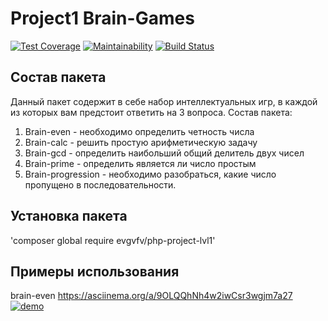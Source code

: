 # Project1 Brain-Games

[![Test Coverage](https://api.codeclimate.com/v1/badges/4b4f81660a2442f50615/test_coverage)](https://codeclimate.com/github/zhekavafiev/php-project-lvl1/test_coverage)
[![Maintainability](https://api.codeclimate.com/v1/badges/4b4f81660a2442f50615/maintainability)](https://codeclimate.com/github/zhekavafiev/php-project-lvl1/maintainability)
[![Build Status](https://www.travis-ci.org/zhekavafiev/php-project-lvl1.svg?branch=master)](https://www.travis-ci.org/zhekavafiev/php-project-lvl1)


## Состав пакета

Данный пакет содержит в себе набор интеллектуальных игр, в каждой из которых вам предстоит ответить на 3 вопроса.
Состав пакета:
1. Brain-even - необходимо определить четность числа
2. Brain-calc - решить простую арифметическую задачу
3. Brain-gcd - определить наибольший общий делитель двух чисел
4. Brain-prime - определить является ли число простым
5. Brain-progression - необходимо разобраться, какие число пропущено в последовательности.                            

## Установка пакета

'composer global require evgvfv/php-project-lvl1'


## Примеры использования

brain-even
https://asciinema.org/a/9OLQQhNh4w2iwCsr3wgjm7a27
[![demo](https://asciinema.org/a/9OLQQhNh4w2iwCsr3wgjm7a27.svg)](https://asciinema.org/a/9OLQQhNh4w2iwCsr3wgjm7a27?autoplay=1)
